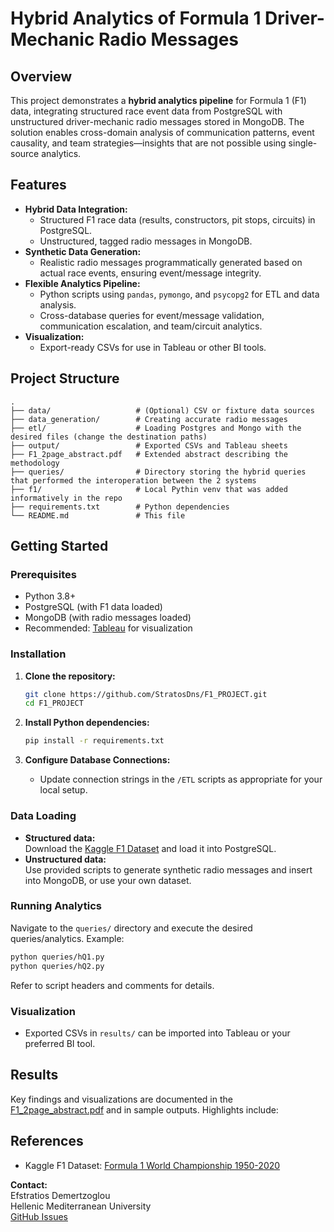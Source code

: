 # Hybrid Analytics of Formula 1 Driver-Mechanic Radio Messages


## Overview

This project demonstrates a **hybrid analytics pipeline** for Formula 1 (F1) data, integrating structured race event data from PostgreSQL with unstructured driver-mechanic radio messages stored in MongoDB. The solution enables cross-domain analysis of communication patterns, event causality, and team strategies—insights that are not possible using single-source analytics.

## Features

- **Hybrid Data Integration:**  
  - Structured F1 race data (results, constructors, pit stops, circuits) in PostgreSQL.
  - Unstructured, tagged radio messages in MongoDB.
- **Synthetic Data Generation:**  
  - Realistic radio messages programmatically generated based on actual race events, ensuring event/message integrity.
- **Flexible Analytics Pipeline:**  
  - Python scripts using `pandas`, `pymongo`, and `psycopg2` for ETL and data analysis.
  - Cross-database queries for event/message validation, communication escalation, and team/circuit analytics.
- **Visualization:**  
  - Export-ready CSVs for use in Tableau or other BI tools.

## Project Structure

```
.
├── data/                   # (Optional) CSV or fixture data sources
├── data_generation/        # Creating accurate radio messages 
├── etl/                    # Loading Postgres and Mongo with the desired files (change the destination paths)
├── output/                 # Exported CSVs and Tableau sheets
├── F1_2page_abstract.pdf   # Extended abstract describing the methodology
├── queries/                # Directory storing the hybrid queries that performed the interoperation between the 2 systems
├── f1/                     # Local Pythin venv that was added informatively in the repo
├── requirements.txt        # Python dependencies
└── README.md               # This file
```

## Getting Started

### Prerequisites

- Python 3.8+
- PostgreSQL (with F1 data loaded)
- MongoDB (with radio messages loaded)
- Recommended: [Tableau](https://www.tableau.com/) for visualization

### Installation

1. **Clone the repository:**
   ```bash
   git clone https://github.com/StratosDns/F1_PROJECT.git
   cd F1_PROJECT
   ```

2. **Install Python dependencies:**
   ```bash
   pip install -r requirements.txt
   ```

3. **Configure Database Connections:**
   - Update connection strings in the `/ETL` scripts as appropriate for your local setup.

### Data Loading

- **Structured data:**  
  Download the [Kaggle F1 Dataset](https://www.kaggle.com/datasets/rohanrao/formula-1-world-championship-1950-2020) and load it into PostgreSQL.
- **Unstructured data:**  
  Use provided scripts to generate synthetic radio messages and insert into MongoDB, or use your own dataset.

### Running Analytics

Navigate to the `queries/` directory and execute the desired queries/analytics. Example:
```bash
python queries/hQ1.py
python queries/hQ2.py
```
Refer to script headers and comments for details.

### Visualization

- Exported CSVs in `results/` can be imported into Tableau or your preferred BI tool.

## Results

Key findings and visualizations are documented in the [F1_2page_abstract.pdf](F1_2page_abstract.pdf) and in sample outputs. Highlights include:


## References

- Kaggle F1 Dataset: [Formula 1 World Championship 1950-2020](https://www.kaggle.com/datasets/rohanrao/formula-1-world-championship-1950-2020)


**Contact:**  
Efstratios Demertzoglou  
Hellenic Mediterranean University  
[GitHub Issues](https://github.com/StratosDns/F1_PROJECT/issues)
